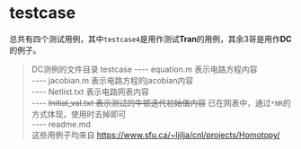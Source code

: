 # testcase
总共有四个测试用例，其中`testcase4`是用作测试**Tran**的用例，其余3哥是用作**DC**的例子。
> DC测例的文件目录
> testcase
> ---- equation.m 表示电路方程内容  
> ---- jacobian.m 表示电路方程的jacobian内容  
> ---- Netlist.txt 表示电路网表内容  
> ---- ~~Initial_val.txt 表示测试的牛顿迭代初始值内容~~ 已在网表中，通过`*NR`的方式体现，使用时去掉即可  
> ---- readme.md  
> 这些用例子均来自 https://www.sfu.ca/~ljilja/cnl/projects/Homotopy/
